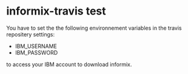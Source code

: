 # informix-travis test

You have to set the the following environnement variables in the travis repositery settings:
* IBM_USERNAME
* IBM_PASSWORD

to access your IBM account to download informix.
